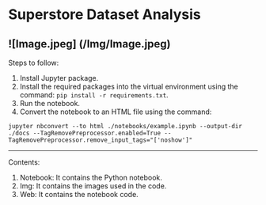 # Superstore Dataset Analysis
![Image.jpeg] (/Img/Image.jpeg)
---
Steps to follow:
1. Install Jupyter package.
2. Install the required packages into the virtual environment using the command: `pip install -r requirements.txt`.
3. Run the notebook.
4. Convert the notebook to an HTML file using the command: 
```
jupyter nbconvert --to html ./notebooks/example.ipynb --output-dir ./docs --TagRemovePreprocessor.enabled=True --TagRemovePreprocessor.remove_input_tags="['noshow']"
```
---
Contents:
1. Notebook: It contains the Python notebook.
2. Img: It contains the images used in the code.
3. Web: It contains the notebook code.